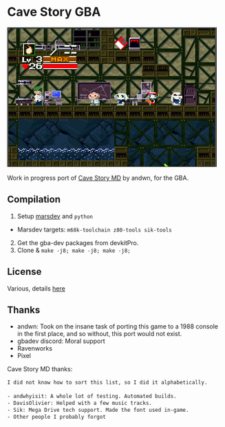 # Cave Story GBA
![Picture](doc/screen01.png)

Work in progress port of [Cave Story MD](https://github.com/andwn/cave-story-md) by andwn, for the GBA.
## Compilation
1. Setup [marsdev](https://github.com/andwn/marsdev) and `python`
  - Marsdev targets: `m68k-toolchain z80-tools sik-tools`
2. Get the gba-dev packages from devkitPro.
3. Clone & `make -j8; make -j8; make -j8; `
## License
Various, details [here](doc/LICENSE.md)
## Thanks
- andwn: Took on the insane task of porting this game to a 1988 console in the first place, and so without, this port would not exist.
- gbadev discord: Moral support
- Ravenworks
- Pixel

Cave Story MD thanks:

```
I did not know how to sort this list, so I did it alphabetically.

- andwhyisit: A whole lot of testing. Automated builds.
- DavisOlivier: Helped with a few music tracks.
- Sik: Mega Drive tech support. Made the font used in-game.
- Other people I probably forgot
```
